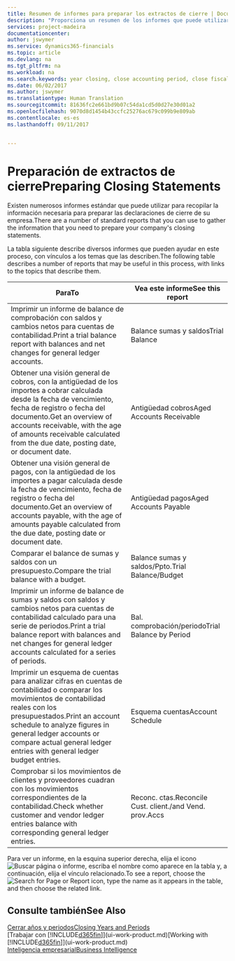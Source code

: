 ```yaml
---
title: Resumen de informes para preparar los extractos de cierre | Documentos de Microsoft
description: "Proporciona un resumen de los informes que puede utilizar para recopilar la información necesaria para preparar los extractos de cierre de su empresa cuando cierre el ejercicio."
services: project-madeira
documentationcenter: 
author: jswymer
ms.service: dynamics365-financials
ms.topic: article
ms.devlang: na
ms.tgt_pltfrm: na
ms.workload: na
ms.search.keywords: year closing, close accounting period, close fiscal year, aging, creditor payments, vendor payments, assets, liabilities, equity, analysis, reporting, financial report, business intelligence, BI, Power Bi, KPI
ms.date: 06/02/2017
ms.author: jswymer
ms.translationtype: Human Translation
ms.sourcegitcommit: 81636fc2e661bd9b07c54da1cd5d0d27e30d01a2
ms.openlocfilehash: 9070d8d1454b43ccfc25276ac679c099b9e809ab
ms.contentlocale: es-es
ms.lasthandoff: 09/11/2017


---
```

# <a name="preparing-closing-statements"></a><span data-ttu-id="f4f9b-103">Preparación de extractos de cierre</span><span class="sxs-lookup"><span data-stu-id="f4f9b-103">Preparing Closing Statements</span></span>
<span data-ttu-id="f4f9b-104">Existen numerosos informes estándar que puede utilizar para recopilar la información necesaria para preparar las declaraciones de cierre de su empresa.</span><span class="sxs-lookup"><span data-stu-id="f4f9b-104">There are a number of standard reports that you can use to gather the information that you need to prepare your company's closing statements.</span></span>

<span data-ttu-id="f4f9b-105">La tabla siguiente describe diversos informes que pueden ayudar en este proceso, con vínculos a los temas que las describen.</span><span class="sxs-lookup"><span data-stu-id="f4f9b-105">The following table describes a number of reports that may be useful in this process, with links to the topics that describe them.</span></span>

| <span data-ttu-id="f4f9b-106">Para</span><span class="sxs-lookup"><span data-stu-id="f4f9b-106">To</span></span> | <span data-ttu-id="f4f9b-107">Vea este informe</span><span class="sxs-lookup"><span data-stu-id="f4f9b-107">See this report</span></span> |
| --- | --- |
| <span data-ttu-id="f4f9b-108">Imprimir un informe de balance de comprobación con saldos y cambios netos para cuentas de contabilidad.</span><span class="sxs-lookup"><span data-stu-id="f4f9b-108">Print a trial balance report with balances and net changes for general ledger accounts.</span></span> |<span data-ttu-id="f4f9b-109">Balance sumas y saldos</span><span class="sxs-lookup"><span data-stu-id="f4f9b-109">Trial Balance</span></span> |
| <span data-ttu-id="f4f9b-110">Obtener una visión general de cobros, con la antigüedad de los importes a cobrar calculada desde la fecha de vencimiento, fecha de registro o fecha del documento.</span><span class="sxs-lookup"><span data-stu-id="f4f9b-110">Get an overview of accounts receivable, with the age of amounts receivable calculated from the due date, posting date, or document date.</span></span> |<span data-ttu-id="f4f9b-111">Antigüedad cobros</span><span class="sxs-lookup"><span data-stu-id="f4f9b-111">Aged Accounts Receivable</span></span> |
| <span data-ttu-id="f4f9b-112">Obtener una visión general de pagos, con la antigüedad de los importes a pagar calculada desde la fecha de vencimiento, fecha de registro o fecha del documento.</span><span class="sxs-lookup"><span data-stu-id="f4f9b-112">Get an overview of accounts payable, with the age of amounts payable calculated from the due date, posting date or document date.</span></span> |<span data-ttu-id="f4f9b-113">Antigüedad pagos</span><span class="sxs-lookup"><span data-stu-id="f4f9b-113">Aged Accounts Payable</span></span> |
| <span data-ttu-id="f4f9b-114">Comparar el balance de sumas y saldos con un presupuesto.</span><span class="sxs-lookup"><span data-stu-id="f4f9b-114">Compare the trial balance with a budget.</span></span> |<span data-ttu-id="f4f9b-115">Balance sumas y saldos/Ppto.</span><span class="sxs-lookup"><span data-stu-id="f4f9b-115">Trial Balance/Budget</span></span> |
| <span data-ttu-id="f4f9b-116">Imprimir un informe de balance de sumas y saldos con saldos y cambios netos para cuentas de contabilidad calculado para una serie de periodos.</span><span class="sxs-lookup"><span data-stu-id="f4f9b-116">Print a trial balance report with balances and net changes for general ledger accounts calculated for a series of periods.</span></span> |<span data-ttu-id="f4f9b-117">Bal. comprobación/periodo</span><span class="sxs-lookup"><span data-stu-id="f4f9b-117">Trial Balance by Period</span></span> |
| <span data-ttu-id="f4f9b-118">Imprimir un esquema de cuentas para analizar cifras en cuentas de contabilidad o comparar los movimientos de contabilidad reales con los presupuestados.</span><span class="sxs-lookup"><span data-stu-id="f4f9b-118">Print an account schedule to analyze figures in general ledger accounts or compare actual general ledger entries with general ledger budget entries.</span></span> |<span data-ttu-id="f4f9b-119">Esquema cuentas</span><span class="sxs-lookup"><span data-stu-id="f4f9b-119">Account Schedule</span></span> |
| <span data-ttu-id="f4f9b-120">Comprobar si los movimientos de clientes y proveedores cuadran con los movimientos correspondientes de la contabilidad.</span><span class="sxs-lookup"><span data-stu-id="f4f9b-120">Check whether customer and vendor ledger entries balance with corresponding general ledger entries.</span></span> |<span data-ttu-id="f4f9b-121">Reconc. ctas.</span><span class="sxs-lookup"><span data-stu-id="f4f9b-121">Reconcile Cust.</span></span> <span data-ttu-id="f4f9b-122">client./</span><span class="sxs-lookup"><span data-stu-id="f4f9b-122">and Vend.</span></span> <span data-ttu-id="f4f9b-123">prov.</span><span class="sxs-lookup"><span data-stu-id="f4f9b-123">Accs</span></span> |

<span data-ttu-id="f4f9b-124">Para ver un informe, en la esquina superior derecha, elija el icono ![Buscar página o informe](media/ui-search/search_small.png "icono Buscar página o informe"), escriba el nombre como aparece en la tabla y, a continuación, elija el vínculo relacionado.</span><span class="sxs-lookup"><span data-stu-id="f4f9b-124">To see a report, choose the ![Search for Page or Report](media/ui-search/search_small.png "Search for Page or Report icon") icon, type the name as it appears in the table, and then choose the related link.</span></span>

## <a name="see-also"></a><span data-ttu-id="f4f9b-125">Consulte también</span><span class="sxs-lookup"><span data-stu-id="f4f9b-125">See Also</span></span>
[<span data-ttu-id="f4f9b-126">Cerrar años y periodos</span><span class="sxs-lookup"><span data-stu-id="f4f9b-126">Closing Years and Periods</span></span>](year-close-years-periods.md)  
<span data-ttu-id="f4f9b-127">[Trabajar con [!INCLUDE[d365fin](includes/d365fin_md.md)]](ui-work-product.md)</span><span class="sxs-lookup"><span data-stu-id="f4f9b-127">[Working with [!INCLUDE[d365fin](includes/d365fin_md.md)]](ui-work-product.md)</span></span>  
[<span data-ttu-id="f4f9b-128">Inteligencia empresarial</span><span class="sxs-lookup"><span data-stu-id="f4f9b-128">Business Intelligence</span></span>](bi.md)


